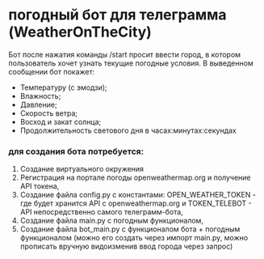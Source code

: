 # погодный бот для телеграмма (WeatherOnTheCity)

Бот после нажатия команды /start просит ввести город, в котором пользователь хочет узнать текущие погодные условия. 
В выведенном сообщении бот покажет:
*  Температуру (с эмодзи);
* Влажность;
* Давление;
* Скорость ветра;
* Восход и закат солнца;
* Продолжительность светового дня в часах:минутах:секундах

### для создания бота потребуется:
1. Создание виртуального окружения
2. Регистрация на портале погоды openweathermap.org и получение API токена,
3. Создание файла config.py с константами: OPEN_WEATHER_TOKEN - где будет хранится API с openweathermap.org и TOKEN_TELEBOT - API непосредственно самого телеграмм-бота,
4. Создание файла main.py с погодным функционалом,
5. Создание файла bot_main.py с функционалом бота + погодным функционалом (можно его создать через импорт main.py, можно прописать вручную видоизменив ввод города через запрос)
